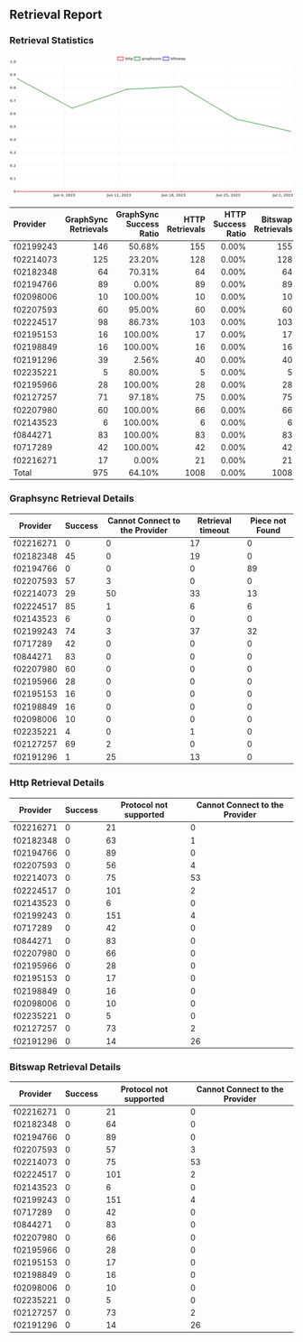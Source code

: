 ## Retrieval Report
### Retrieval Statistics
<img src="https://raw.githubusercontent.com/data-preservation-programs/filplus-checker-assets/main/filecoin-project/filecoin-plus-large-datasets/issues/670/1688375539567.png"/>

| Provider  | GraphSync Retrievals | GraphSync Success Ratio | HTTP Retrievals | HTTP Success Ratio | Bitswap Retrievals | Bitswap Success Ratio |
| :-------- | -------------------: | ----------------------: | --------------: | -----------------: | -----------------: | --------------------: |
| f02199243 |                  146 |                  50.68% |             155 |              0.00% |                155 |                 0.00% |
| f02214073 |                  125 |                  23.20% |             128 |              0.00% |                128 |                 0.00% |
| f02182348 |                   64 |                  70.31% |              64 |              0.00% |                 64 |                 0.00% |
| f02194766 |                   89 |                   0.00% |              89 |              0.00% |                 89 |                 0.00% |
| f02098006 |                   10 |                 100.00% |              10 |              0.00% |                 10 |                 0.00% |
| f02207593 |                   60 |                  95.00% |              60 |              0.00% |                 60 |                 0.00% |
| f02224517 |                   98 |                  86.73% |             103 |              0.00% |                103 |                 0.00% |
| f02195153 |                   16 |                 100.00% |              17 |              0.00% |                 17 |                 0.00% |
| f02198849 |                   16 |                 100.00% |              16 |              0.00% |                 16 |                 0.00% |
| f02191296 |                   39 |                   2.56% |              40 |              0.00% |                 40 |                 0.00% |
| f02235221 |                    5 |                  80.00% |               5 |              0.00% |                  5 |                 0.00% |
| f02195966 |                   28 |                 100.00% |              28 |              0.00% |                 28 |                 0.00% |
| f02127257 |                   71 |                  97.18% |              75 |              0.00% |                 75 |                 0.00% |
| f02207980 |                   60 |                 100.00% |              66 |              0.00% |                 66 |                 0.00% |
| f02143523 |                    6 |                 100.00% |               6 |              0.00% |                  6 |                 0.00% |
| f0844271  |                   83 |                 100.00% |              83 |              0.00% |                 83 |                 0.00% |
| f0717289  |                   42 |                 100.00% |              42 |              0.00% |                 42 |                 0.00% |
| f02216271 |                   17 |                   0.00% |              21 |              0.00% |                 21 |                 0.00% |
| Total     |                  975 |                  64.10% |            1008 |              0.00% |               1008 |                 0.00% |

### Graphsync Retrieval Details
| Provider  | Success | Cannot Connect to the Provider | Retrieval timeout | Piece not Found |
| --------- | ------- | ------------------------------ | ----------------- | --------------- |
| f02216271 | 0       | 0                              | 17                | 0               |
| f02182348 | 45      | 0                              | 19                | 0               |
| f02194766 | 0       | 0                              | 0                 | 89              |
| f02207593 | 57      | 3                              | 0                 | 0               |
| f02214073 | 29      | 50                             | 33                | 13              |
| f02224517 | 85      | 1                              | 6                 | 6               |
| f02143523 | 6       | 0                              | 0                 | 0               |
| f02199243 | 74      | 3                              | 37                | 32              |
| f0717289  | 42      | 0                              | 0                 | 0               |
| f0844271  | 83      | 0                              | 0                 | 0               |
| f02207980 | 60      | 0                              | 0                 | 0               |
| f02195966 | 28      | 0                              | 0                 | 0               |
| f02195153 | 16      | 0                              | 0                 | 0               |
| f02198849 | 16      | 0                              | 0                 | 0               |
| f02098006 | 10      | 0                              | 0                 | 0               |
| f02235221 | 4       | 0                              | 1                 | 0               |
| f02127257 | 69      | 2                              | 0                 | 0               |
| f02191296 | 1       | 25                             | 13                | 0               |

### Http Retrieval Details
| Provider  | Success | Protocol not supported | Cannot Connect to the Provider |
| --------- | ------- | ---------------------- | ------------------------------ |
| f02216271 | 0       | 21                     | 0                              |
| f02182348 | 0       | 63                     | 1                              |
| f02194766 | 0       | 89                     | 0                              |
| f02207593 | 0       | 56                     | 4                              |
| f02214073 | 0       | 75                     | 53                             |
| f02224517 | 0       | 101                    | 2                              |
| f02143523 | 0       | 6                      | 0                              |
| f02199243 | 0       | 151                    | 4                              |
| f0717289  | 0       | 42                     | 0                              |
| f0844271  | 0       | 83                     | 0                              |
| f02207980 | 0       | 66                     | 0                              |
| f02195966 | 0       | 28                     | 0                              |
| f02195153 | 0       | 17                     | 0                              |
| f02198849 | 0       | 16                     | 0                              |
| f02098006 | 0       | 10                     | 0                              |
| f02235221 | 0       | 5                      | 0                              |
| f02127257 | 0       | 73                     | 2                              |
| f02191296 | 0       | 14                     | 26                             |

### Bitswap Retrieval Details
| Provider  | Success | Protocol not supported | Cannot Connect to the Provider |
| --------- | ------- | ---------------------- | ------------------------------ |
| f02216271 | 0       | 21                     | 0                              |
| f02182348 | 0       | 64                     | 0                              |
| f02194766 | 0       | 89                     | 0                              |
| f02207593 | 0       | 57                     | 3                              |
| f02214073 | 0       | 75                     | 53                             |
| f02224517 | 0       | 101                    | 2                              |
| f02143523 | 0       | 6                      | 0                              |
| f02199243 | 0       | 151                    | 4                              |
| f0717289  | 0       | 42                     | 0                              |
| f0844271  | 0       | 83                     | 0                              |
| f02207980 | 0       | 66                     | 0                              |
| f02195966 | 0       | 28                     | 0                              |
| f02195153 | 0       | 17                     | 0                              |
| f02198849 | 0       | 16                     | 0                              |
| f02098006 | 0       | 10                     | 0                              |
| f02235221 | 0       | 5                      | 0                              |
| f02127257 | 0       | 73                     | 2                              |
| f02191296 | 0       | 14                     | 26                             |
